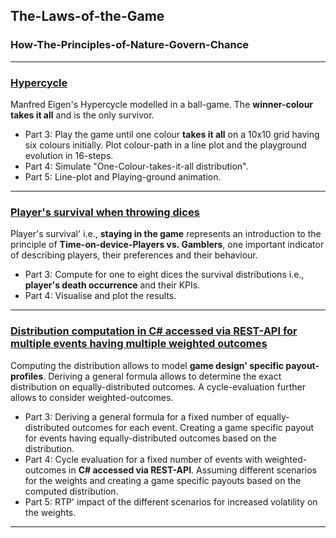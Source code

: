 ## The-Laws-of-the-Game
### How-The-Principles-of-Nature-Govern-Chance

---
### [**Hypercycle**](https://nbviewer.jupyter.org/github/Gordi33/The-Laws-of-the-Game/blob/master/Hypercycle.ipynb)

Manfred Eigen's Hypercycle modelled in a ball-game. The **winner-colour takes it all** and is the only survivor.

 - Part 3: Play the game until one colour **takes it all** on a 10x10 grid having six colours initially. Plot colour-path in a line plot and the playground evolution in 16-steps.
 - Part 4: Simulate "One-Colour-takes-it-all distribution".
 - Part 5: Line-plot and Playing-ground animation.

---

### [**Player's survival when throwing dices**](https://nbviewer.jupyter.org/github/Gordi33/The-Laws-of-the-Game/blob/master/PlayersSurvivalWhenThrowingDices.ipynb)

Player's survival' i.e., **staying in the game** represents an introduction to the principle of **Time-on-device-Players vs. Gamblers**, one important indicator of describing players, their preferences and their behaviour.

 - Part 3: Compute for one to eight dices the survival distributions i.e., **player's death occurrence** and their KPIs.
 - Part 4: Visualise and plot the results.

---

### [**Distribution computation in C# accessed via REST-API for multiple events having multiple weighted outcomes**](https://nbviewer.jupyter.org/github/Gordi33/The-Laws-of-the-Game/blob/master/DistributionComputation.ipynb)

Computing the distribution allows to model **game design' specific payout-profiles**. Deriving a general formula allows to determine the exact distribution on equally-distributed outcomes. A cycle-evaluation further allows to consider weighted-outcomes. 
 
 - Part 3: Deriving a general formula for a fixed number of equally-distributed outcomes for each event. Creating a game specific payout for events having equally-distributed outcomes based on the distribution.
 - Part 4: Cycle evaluation for a fixed number of events with weighted-outcomes in **C# accessed via REST-API**. Assuming different scenarios for the weights and creating a game specific payouts based on the computed distribution.
 - Part 5: RTP' impact of the different scenarios for increased volatility on the weights.

---

